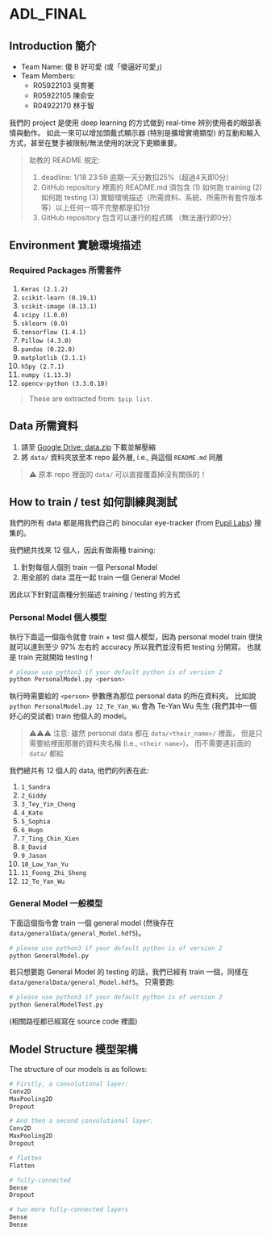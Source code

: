 # ADL_FINAL

## Introduction 簡介

* Team Name: 傻 B 好可愛 (或「傻逼好可愛」)
* Team Members:
  - R05922103 吳育騫
  - R05922105 陳俞安
  - R04922170 林于智

我們的 project 是使用 deep learning 的方式做到 real-time 辨別使用者的眼部表情與動作。
如此一來可以增加頭戴式顯示器 (特別是擴增實境類型) 的互動和輸入方式，甚至在雙手被限制/無法使用的狀況下更顯重要。

> 助教的 README 規定:
> 1. deadline: 1/18 23:59 逾期一天分數扣25%（超過4天即0分）
> 2. GitHub repository 裡面的 README.md 須包含 (1) 如何跑 training (2)如何跑 testing (3) 實驗環境描述（所需資料、系統、所需所有套件版本等）以上任何一項不完整都是扣1分
> 3. GitHub repository 包含可以運行的程式碼 （無法運行即0分）

## Environment 實驗環境描述

### Required Packages 所需套件

1. `Keras (2.1.2)`
2. `scikit-learn (0.19.1)`
3. `scikit-image (0.13.1)`
4. `scipy (1.0.0)`
5. `sklearn (0.0)`
6. `tensorflow (1.4.1)`
7. `Pillow (4.3.0)`
8. `pandas (0.22.0)`
9. `matplotlib (2.1.1)`
10. `h5py (2.7.1)`
11. `numpy (1.13.3)`
12. `opencv-python (3.3.0.10)`

> These are extracted from: `$pip list`.

## Data 所需資料

1. 請至 [Google Drive: data.zip](https://drive.google.com/file/d/1rd4MYuuXsEKEWLZ6zU8OZ5QHemvzAsRw/view?usp=sharing) 下載並解壓縮
2. 將 `data/` 資料夾放至本 repo 最外層, i.e., 與這個 `README.md` 同層

> :warning: 原本 repo 裡面的 `data/` 可以直接覆蓋掉沒有關係的！

## How to train / test 如何訓練與測試

我們的所有 data 都是用我們自己的 binocular eye-tracker (from [Pupil Labs](https://pupil-labs.com/)) 搜集的。

我們總共找來 12 個人，因此有做兩種 training:
1. 針對每個人個別 train 一個 Personal Model
2. 用全部的 data 混在一起 train 一個 General Model

因此以下針對這兩種分別描述 training / testing 的方式

### Personal Model 個人模型

執行下面這一個指令就會 train + test 個人模型，因為 personal model train 很快就可以達到至少 97% 左右的 accuracy 所以我們並沒有把 testing 分開寫。
也就是 train 完就開始 testing！

```sh
# please use python3 if your default python is of version 2
python PersonalModel.py <person>
```

執行時需要給的 `<person>` 參數應為那位 personal data 的所在資料夾。
比如說 `python PersonalModel.py 12_Te_Yan_Wu` 會為 Te-Yan Wu 先生 (我們其中一個好心的受試者) train 他個人的 model。

> :warning::warning::warning: 注意: 雖然 personal data 都在 `data/<their_name>/` 裡面，
> 但是只需要給裡面那層的資料夾名稱 (i.e., `<their name>`)，
> 而不需要連前面的 `data/` 都給

我們總共有 12 個人的 data, 他們的列表在此:
1. `1_Sandra`
2. `2_Giddy`
3. `3_Tey_Yin_Cheng`
4. `4_Kate`
5. `5_Sophia`
6. `6_Hugo`
7. `7_Ting_Chin_Xien`
8. `8_David`
9. `9_Jason`
10. `10_Low_Yan_Yu`
11. `11_Foong_Zhi_Sheng`
12. `12_Te_Yan_Wu`

### General Model 一般模型

下面這個指令會 train 一個 general model (然後存在 `data/generalData/general_Model.hdf5`)。
```sh
# please use python3 if your default python is of version 2
python GeneralModel.py
```

若只想要跑 General Model 的 testing 的話，我們已經有 train 一個，同樣在 `data/generalData/general_Model.hdf5`。
只需要跑:
```sh
# please use python3 if your default python is of version 2
python GeneralModelTest.py
```
(相關路徑都已經寫在 source code 裡面)

## Model Structure 模型架構

The structure of our models is as follows:

```python
# Firstly, a convolutional layer:
Conv2D
MaxPooling2D
Dropout

# And then a second convolutional layer:
Conv2D
MaxPooling2D
Dropout

# flatten
Flatten

# fully-connected
Dense
Dropout

# two more fully-connected layers
Dense
Dense
```

